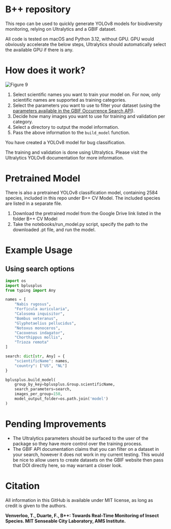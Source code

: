 # B++ repository

This repo can be used to quickly generate YOLOv8 models for biodiversity monitoring, relying on Ultralytics and a GBIF dataset.

All code is tested on macOS and Python 3.12, without GPU. GPU would obviously accelerate the below steps, Ultralytics should automatically select the available GPU if there is any.


# How does it work?

![Figure 9](https://github.com/user-attachments/assets/a01f513b-0609-412d-a633-3aee1e5dded6)

1. Select scientific names you want to train your model on. For now, only scientific names are supported as training categories.
2. Select the parameters you want to use to filter your dataset (using the [parameters available in the GBIF Occurrence Search API](https://techdocs.gbif.org/en/openapi/v1/occurrence)).
3. Decide how many images you want to use for training and validation per category.
4. Select a directory to output the model information.
5. Pass the above information to the `build_model` function.

You have created a YOLOv8 model for bug classification.

The training and validation is done using Ultralytics. Please visit the Ultralytics YOLOv8 documentation for more information.

# Pretrained Model

There is also a pretrained YOLOv8 classification model, containing 2584 species, included in this repo under B++ CV Model. The included species are listed in a separate file.
1. Download the pretrained model from the Google Drive link listed in the folder B++ CV Model
2. Take the notebooks/run_model.py script, specify the path to the downloaded .pt file, and run the model.

# Example Usage
## Using search options
```python
import os
import bplusplus
from typing import Any

names = [
    "Nabis rugosus", 
    "Forficula auricularia",
    "Calosoma inquisitor",
    "Bombus veteranus",
    "Glyphotaelius pellucidus",
    "Notoxus monoceros",
    "Cacoxenus indagator",
    "Chorthippus mollis",
    "Trioza remota"
]

search: dict[str, Any] = {
    "scientificName": names,
    "country": ["US", "NL"]
}

bplusplus.build_model(
    group_by_key=bplusplus.Group.scientificName,
    search_parameters=search, 
    images_per_group=150,
    model_output_folder=os.path.join('model')
)
```

# Pending Improvements

* The Ultralytics parameters should be surfaced to the user of the package so they have more control over the training process.
* The GBIF API documentation claims that you can filter on a dataset in your search, however it does not work in my current testing. This would be nice to allow users to create datasets on the GBIF website then pass that DOI directly here, so may warrant a closer look.


# Citation

All information in this GitHub is available under MIT license, as long as credit is given to the authors.

**Venverloo, T., Duarte, F., B++: Towards Real-Time Monitoring of Insect Species. MIT Senseable City Laboratory, AMS Institute.**
